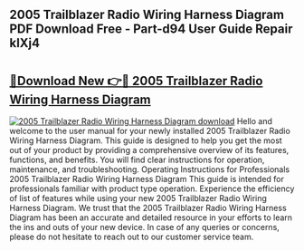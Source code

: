## 2005 Trailblazer Radio Wiring Harness Diagram PDF Download Free - Part-d94 User Guide Repair kIXj4

# <h2><a href="http://dfl9lq.blite.top/?on=2005+Trailblazer+Radio+Wiring+Harness+Diagram">🔗Download New 👉🔴 2005 Trailblazer Radio Wiring Harness Diagram</a></h2>

[![2005 Trailblazer Radio Wiring Harness Diagram download](https://i.imgur.com/lujVjoI.png)](http://dfl9lq.blite.top/?on=2005+Trailblazer+Radio+Wiring+Harness+Diagram)
Hello and welcome to the user manual for your newly installed 2005 Trailblazer Radio Wiring Harness Diagram. This guide is designed to help you get the most out of your product by providing a comprehensive overview of its features, functions, and benefits. You will find clear instructions for operation, maintenance, and troubleshooting. Operating Instructions for Professionals 2005 Trailblazer Radio Wiring Harness Diagram This guide is intended for professionals familiar with product type operation. Experience the efficiency of list of features while using your new 2005 Trailblazer Radio Wiring Harness Diagram. We trust that the 2005 Trailblazer Radio Wiring Harness Diagram has been an accurate and detailed resource in your efforts to learn the ins and outs of your new device. In case of any queries or concerns, please do not hesitate to reach out to our customer service team.
